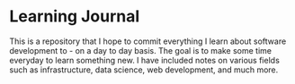 # Learning Journal
This is a repository that I hope to commit everything I learn about software development to - on a day to day basis. The goal is to make some time everyday to learn something new. I have included notes on various fields such as infrastructure, data science, web development, and much more.
